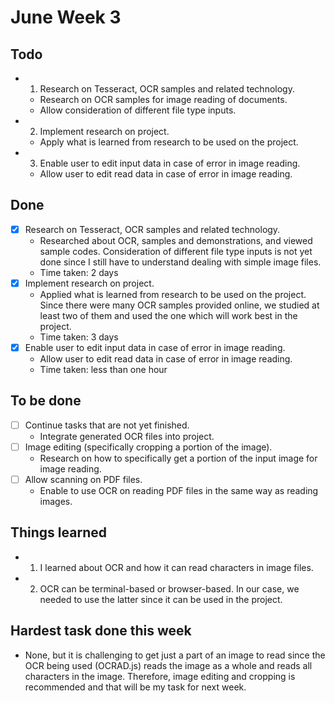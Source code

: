 # June Week 3
## Todo
- 1. Research on Tesseract, OCR samples and related technology.
	* Research on OCR samples for image reading of documents.
	* Allow consideration of different file type inputs.
- 2. Implement research on project.
	* Apply what is learned from research to be used on the project.
- 3. Enable user to edit input data in case of error in image reading.
	* Allow user to edit read data in case of error in image reading.
	
## Done
- [x] Research on Tesseract, OCR samples and related technology.
	* Researched about OCR, samples and demonstrations, and viewed sample codes. Consideration of different file type inputs is not yet done since I still have to understand dealing with simple image files.
	* Time taken: 2 days
- [x] Implement research on project.
	* Applied what is learned from research to be used on the project. Since there were many OCR samples provided online, we studied at least two of them and used the one which will work best in the project.
	* Time taken: 3 days
- [x] Enable user to edit input data in case of error in image reading.
	* Allow user to edit read data in case of error in image reading.
	* Time taken: less than one hour
	
## To be done
- [ ] Continue tasks that are not yet finished.
	* Integrate generated OCR files into project.
- [ ] Image editing (specifically cropping a portion of the image).
	* Research on how to specifically get a portion of the input image for image reading.
- [ ] Allow scanning on PDF files.
	* Enable to use OCR on reading PDF files in the same way as reading images.

## Things learned
- 1. I learned about OCR and how it can read characters in image files.
- 2. OCR can be terminal-based or browser-based. In our case, we needed to use the latter since it can be used in the project.

## Hardest task done this week
- None, but it is challenging to get just a part of an image to read since the OCR being used (OCRAD.js) reads the image as a whole and reads all characters in the image. Therefore, image editing and cropping is recommended and that will be my task for next week.